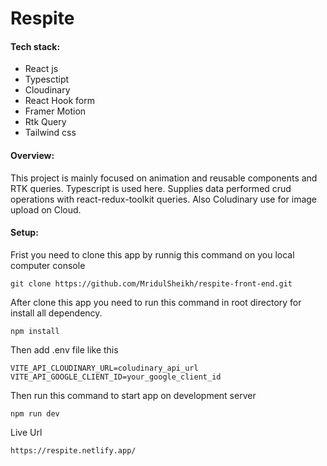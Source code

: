 # Respite

#### Tech stack:

- React js
- Typesctipt
- Cloudinary
- React Hook form
- Framer Motion
- Rtk Query
- Tailwind css

#### Overview:

This project is mainly focused on animation and reusable components and RTK queries. Typescript is used here. Supplies data performed crud operations with react-redux-toolkit queries. Also Coludinary use for image upload on Cloud.

#### Setup:

Frist you need to clone this app by runnig this command on you local computer console

```
git clone https://github.com/MridulSheikh/respite-front-end.git
```

After clone this app you need to run this command in root directory for install all dependency.

```
npm install
```

Then add .env file like this

```
VITE_API_CLOUDINARY_URL=coludinary_api_url
VITE_API_GOOGLE_CLIENT_ID=your_google_client_id
```

Then run this command to start app on development server

```
npm run dev
```

Live Url

```
https://respite.netlify.app/
```
#
